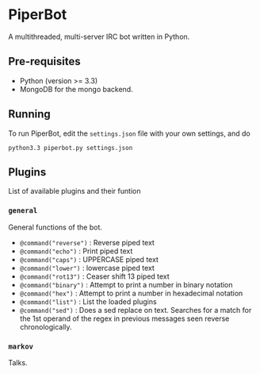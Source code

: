 PiperBot
========

A multithreaded, multi-server IRC bot written in Python.

Pre-requisites
--------------

 * Python (version >= 3.3)
 * MongoDB for the mongo backend.
 
Running
-------

To run PiperBot, edit the `settings.json` file with your own settings, and do

```
python3.3 piperbot.py settings.json
```

Plugins
-------

List of available plugins and their funtion

### `general`
General functions of the bot.
  - `@command("reverse")` : Reverse piped text
  - `@command("echo")` : Print piped text
  - `@command("caps")` : UPPERCASE piped text
  - `@command("lower")` : lowercase piped text
  - `@command("rot13")` : Ceaser shift 13 piped text
  - `@command("binary")` : Attempt to print a number in binary notation
  - `@command("hex")` : Attempt to print a number in hexadecimal notation
  - `@command("list")` : List the loaded plugins
  - `@command("sed")` : Does a sed replace on text. Searches for a match for the
	1st operand of the regex in previous messages seen reverse chronologically.

### `markov`
Talks.
